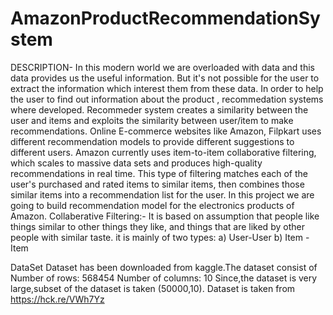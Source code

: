 # AmazonProductRecommendationSystem

DESCRIPTION-
In this modern world we are overloaded with data and this data provides us the useful information. But it's not possible for the user to extract the information which interest them from these data. In order to help the user to find out information about the product , recommedation systems where developed.
Recommeder system creates a similarity between the user and items and exploits the similarity between user/item to make recommendations.
Online E-commerce websites like Amazon, Filpkart uses different recommendation models to provide different suggestions to different users. Amazon currently uses item-to-item collaborative filtering, which scales to massive data sets and produces high-quality recommendations in real time. This type of filtering matches each of the user's purchased and rated items to similar items, then combines those similar items into a recommendation list for the user. In this project we are going to build recommendation model for the electronics products of Amazon.
Collaberative Filtering:- It is based on assumption that people like things similar to other things they like, and things that are liked by other people with similar taste. it is mainly of two types: a) User-User b) Item -Item

DataSet
Dataset has been downloaded from kaggle.The dataset consist of
Number of rows:  568454
Number of columns:  10
Since,the dataset is very large,subset of the dataset is taken (50000,10).
Dataset is taken from https://hck.re/VWh7Yz
